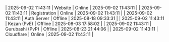 | 2025-09-02 11:43:11 | Website | Online | 2025-09-02 11:43:11 |
| 2025-09-02 11:43:11 | Registration | Online | 2025-09-02 11:43:11 |
| 2025-09-02 11:43:11 | Auth Server | Offline | 2025-08-18 09:33:31 |
| 2025-09-02 11:43:11 | Kezan (PvE) | Offline | 2025-08-03 17:58:02 |
| 2025-09-02 11:43:11 | Gurubashi (PvP) | Offline | 2025-08-23 21:44:06 |
| 2025-09-02 11:43:11 | Cloudflare | Online | 2025-09-02 11:43:11 |

